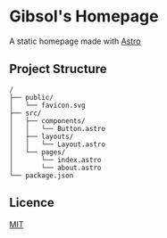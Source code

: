 # Gibsol's Homepage

A static homepage made with [Astro](https://astro.build/)

## Project Structure

```
/
├── public/
│   └── favicon.svg
├── src/
│   ├── components/
│   │   └── Button.astro
│   ├── layouts/
│   │   └── Layout.astro
│   └── pages/
│       └── index.astro
│       └── about.astro
└── package.json
```

## Licence

[MIT](https://choosealicense.com/licenses/mit/)
